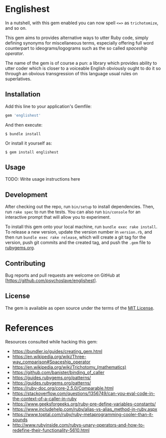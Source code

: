# Englishest

In a nutshell, with this gem enabled you can now spell `<=>` as `trichotomize`,
and so on.

This gem aims to provides alternative ways to utter Ruby code, simply defining
synonyms for miscellaneous terms, especially offering full word counterpart
to ideograms/logograms such as the so called *spaceship operator*.

The name of the gem is of course a pun: a library which provides ability
to utter coder which is closer to a voiceable English obviously ought to do it
so through an obvious transgression of this language usual rules on superlatives.

## Installation

Add this line to your application's Gemfile:

```ruby
gem 'englishest'
```

And then execute:

    $ bundle install

Or install it yourself as:

    $ gem install englishest

## Usage

TODO: Write usage instructions here

## Development

After checking out the repo, run `bin/setup` to install dependencies. Then, run `rake spec` to run the tests. You can also run `bin/console` for an interactive prompt that will allow you to experiment.

To install this gem onto your local machine, run `bundle exec rake install`. To release a new version, update the version number in `version.rb`, and then run `bundle exec rake release`, which will create a git tag for the version, push git commits and the created tag, and push the `.gem` file to [rubygems.org](https://rubygems.org).

## Contributing

Bug reports and pull requests are welcome on GitHub at [https://github.com/psychoslave/englishest].

## License

The gem is available as open source under the terms of the [MIT License](https://opensource.org/licenses/MIT).

# References

Resources consulted while hacking this gem:
- https://bundler.io/guides/creating_gem.html
- https://en.wikipedia.org/wiki/Three-way_comparison#Spaceship_operator
- https://en.wikipedia.org/wiki/Trichotomy_(mathematics)
- https://github.com/banister/binding_of_caller
- https://guides.rubygems.org/patterns/
- https://guides.rubygems.org/patterns/
- https://ruby-doc.org/core-2.5.0/Comparable.html
- https://stackoverflow.com/questions/1356749/can-you-eval-code-in-the-context-of-a-caller-in-ruby
- https://www.geeksforgeeks.org/ruby-pre-define-variables-constants/
- https://www.includehelp.com/ruby/alias-vs-alias_method-in-ruby.aspx
- https://www.toptal.com/ruby/ruby-metaprogramming-cooler-than-it-sounds
- http://www.rubyinside.com/rubys-unary-operators-and-how-to-redefine-their-functionality-5610.html
